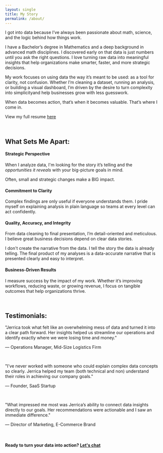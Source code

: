 ```yaml
---
layout: single
title: My Story
permalink: /about/
---
```


I got into data because I’ve always been passionate about math, science, and the logic behind how things work.

I have a Bachelor’s degree in Mathematics and a deep background in advanced math disciplines. I discovered early on that data is just numbers until you ask the right questions. I love turning raw data into meaningful insights that help organizations make smarter, faster, and more strategic decisions.

My work focuses on using data the way it’s meant to be used: as a tool for clarity, not confusion. Whether I’m cleaning a dataset, running an analysis, or building a visual dashboard, I’m driven by the desire to turn complexity into simplicityand help businesses grow with less guesswork.

When data becomes action, that’s when it becomes valuable. That’s where I come in.

View my full resume [here](https://jerricaraemer.github.io/)

<br>

## What Sets Me Apart:

#### Strategic Perspective

When I analyze data, I'm looking for the story it’s telling and the *opportunities it reveals* with your big-picture goals in mind.

Often, small and strategic changes make a BIG impact.

#### Commitment to Clarity

Complex findings are only useful if everyone understands them. I pride myself on explaining analysis in plain language so teams at every level can act confidently.

#### Quality, Accuracy, and Integrity

From data cleaning to final presentation, I’m detail-oriented and meticulous. I believe great business decisions depend on clear data stories.

I don't create the narrative from the data. I tell the story the data is already telling. The final product of my analyses is a data-accurate narrative that is presented clearly and easy to interpret.

#### Business-Driven Results

I measure success by the impact of my work. Whether it’s improving workflows, reducing waste, or growing revenue, I focus on tangible outcomes that help organizations thrive.

<br>

## Testimonials:

"Jerrica took what felt like an overwhelming mess of data and turned it into a clear path forward. Her insights helped us streamline our operations and identify exactly where we were losing time and money."

— Operations Manager, Mid-Size Logistics Firm

<br>

"I’ve never worked with someone who could explain complex data concepts so clearly. Jerrica helped my team (both technical and non) understand their roles in achieving our company goals."

— Founder, SaaS Startup

<br>

"What impressed me most was Jerrica’s ability to connect data insights directly to our goals. Her recommendations were actionable and I saw an immediate difference."

— Director of Marketing, E-Commerce Brand

<br>

#### Ready to turn your data into action? [Let's chat](contact.md)
